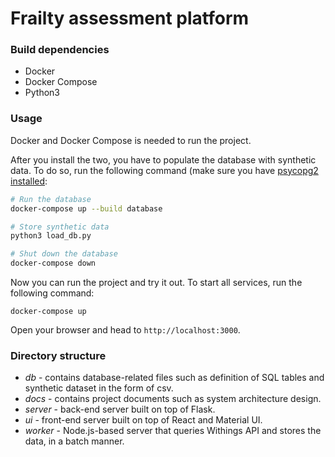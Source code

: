 # Frailty assessment platform

### Build dependencies

- Docker
- Docker Compose
- Python3

### Usage

Docker and Docker Compose is needed to run the project.

After you install the two, you have to populate the database with synthetic data. To do so,
run the following command (make sure you have [psycopg2 installed](https://pynative.com/python-postgresql-tutorial/):

```bash
# Run the database
docker-compose up --build database

# Store synthetic data
python3 load_db.py

# Shut down the database
docker-compose down
```

Now you can run the project and try it out. To start all services, run the following 
command:

```
docker-compose up
```

Open your browser and head to `http://localhost:3000`.

### Directory structure

- *db* - contains database-related files such as definition of SQL tables and synthetic dataset in the form of csv.
- *docs* - contains project documents such as system architecture design.
- *server* - back-end server built on top of Flask.
- *ui* - front-end server built on top of React and Material UI.
- *worker* - Node.js-based server that queries Withings API and stores the data, in a batch manner.
